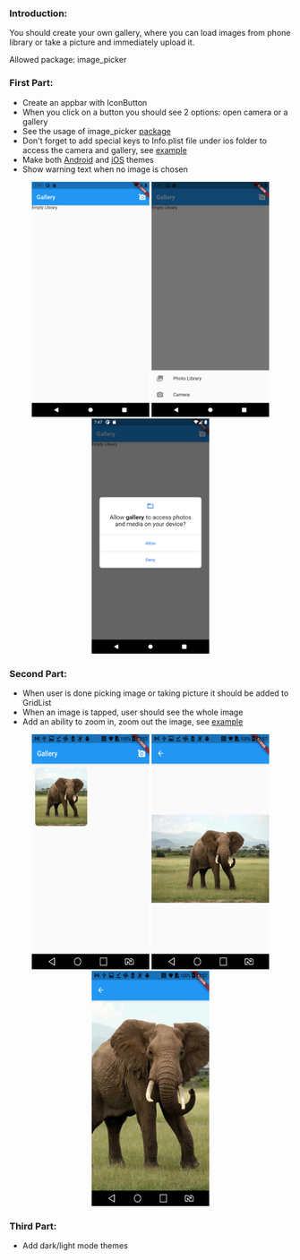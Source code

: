 ### Introduction:

You should create your own gallery, where you can load images from phone library or take a picture and immediately upload it.

Allowed package: image_picker

### First Part:

- Create an appbar with IconButton
- When you click on a button you should see 2 options: open camera or a gallery
- See the usage of image_picker [package](https://pub.dev/packages/image_picker)
- Don't forget to add special keys to Info.plist file under ios folder to access the camera and gallery, see [example](https://developer.apple.com/library/archive/documentation/General/Reference/InfoPlistKeyReference/Articles/AboutInformationPropertyListFiles.html)
- Make both [Android](https://developer.android.com/reference/androidx/constraintlayout/widget/Guideline) and [iOS](https://developer.apple.com/design/human-interface-guidelines/ios/overview/themes/) themes
- Show warning text when no image is chosen

<center>
<img src="https://github.com/alem-01/alem_public/blob/master/resources/imageLibrary.01.png?raw=true" style = "width: 210px !important; height: 420px !important;"/>

<img src="https://github.com/alem-01/alem_public/blob/master/resources/imageLibrary.02.png?raw=true" style = "width: 210px !important; height: 420px !important;"/>

<img src="https://github.com/alem-01/alem_public/blob/master/resources/imageLibrary.03.png?raw=true" style = "width: 210px !important; height: 420px !important;"/>
</center>

### Second Part:

- When user is done picking image or taking picture it should be added to GridList
- When an image is tapped, user should see the whole image
- Add an ability to zoom in, zoom out the image, see [example](https://api.flutter.dev/flutter/widgets/InteractiveViewer-class.html)

<center>
<img src="https://github.com/alem-01/alem_public/blob/master/resources/imageLibrary.04.png?raw=true" style = "width: 210px !important; height: 420px !important;"/>

<img src="https://github.com/alem-01/alem_public/blob/master/resources/imageLibrary.05.png?raw=true" style = "width: 210px !important; height: 420px !important;"/>

<img src="https://github.com/alem-01/alem_public/blob/master/resources/imageLibrary.06.png?raw=true" style = "width: 210px !important; height: 420px !important;"/>
</center>

### Third Part:

- Add dark/light mode themes
